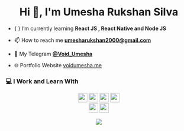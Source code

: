 <h1 align="center">Hi 👋, I'm Umesha Rukshan Silva</h1>

- { } I’m currently learning **React JS , React Native and Node JS**

- 📫 How to reach me **umesharukshan2000@gmail.com**
 
- 📱 My Telegram <a href="https://t.me/Void_Umesha" target="_blank" rel="noreferrer">**@Void_Umesha**</a>

- 🌐 Portfolio Website <a href="https://itschinth.dev" target="_blank" rel="noreferrer" >voidumesha.me</a>

### 💻 I Work and Learn With

<p  align="center">

<!-- Programming Language -->
<img src="https://img.shields.io/badge/React-61DAFB?style=for-the-badge&logo=react&logoColor=black" height="25">
<img src="https://img.shields.io/badge/Python-776AB?style=for-the-badge&logo=python&logoColor=white" height="25">
<img src="https://img.shields.io/badge/JavaScript-F7DF1E?style=for-the-badge&logo=javascript&logoColor=black" height="25">
<img src="https://img.shields.io/badge/MongoDB-47A248?style=for-the-badge&logo=mongodb&logoColor=white" height="25">
<br>
<img src="https://img.shields.io/badge/Express-000000?style=for-the-badge&logo=express&logoColor=white" height="25">
<img src="https://img.shields.io/badge/Node-339933?style=for-the-badge&logo=nodedotjs&logoColor=white" height="25">
</p>

<p  align="center">
<img src="https://github.com/voidumesha/umesharukshan/assets/111561408/4d46c42a-7622-4d10-bb52-19214a0ed545"  align="center">
</p>
